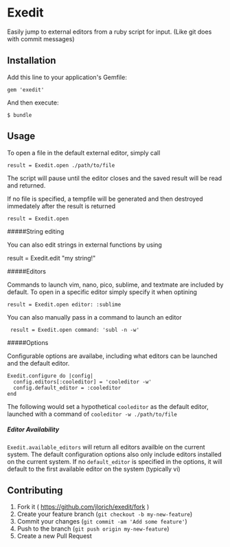 # Exedit

Easily jump to external editors from a ruby script for input. (Like git does with commit messages)

## Installation

Add this line to your application's Gemfile:

    gem 'exedit'

And then execute:

    $ bundle

## Usage

To open a file in the default external editor, simply call

    result = Exedit.open ./path/to/file

The script will pause until the editor closes and the saved result will be read and returned.

If no file is specified, a tempfile will be generated and then destroyed immedately after the result is returned

    result = Exedit.open

#####String editing

You can also edit strings in external functions by using 

   result = Exedit.edit "my string!"

#####Editors

Commands to launch vim, nano, pico, sublime, and textmate are included by default. To open in a specific editor simply specify it when optining

    result = Exedit.open editor: :sublime

You can also manually pass in a command to launch an editor

     result = Exedit.open command: 'subl -n -w'

#####Options

Configurable options are availabe, including what editors can be launched and the default editor.

    Exedit.configure do |config|
      config.editors[:cooleditor] = 'cooleditor -w'
      config.default_editor = :cooleditor
    end

The following would set a hypothetical `cooleditor` as the default editor, launched with a command of `cooleditor -w ./path/to/file`


##### Editor Availability

`Exedit.available_editors` will return all editors availble on the current system.  The default configuration options also only include editors installed on the current system. If no `default_editor` is specified in the options, it will default to the first available editor on the system (typically vi)

## Contributing

1. Fork it ( https://github.com/jlorich/exedit/fork )
2. Create your feature branch (`git checkout -b my-new-feature`)
3. Commit your changes (`git commit -am 'Add some feature'`)
4. Push to the branch (`git push origin my-new-feature`)
5. Create a new Pull Request
